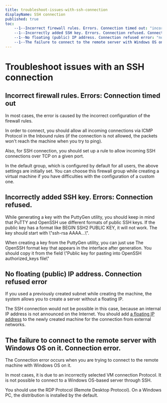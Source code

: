 ```yaml
---
title: troubleshoot-issues-with-ssh-connection
displayName: SSH connection
published: true
toc:
    --1--Incorrect firewall rules. Errors. Connection timed out: "incorrect-firewall-rules-errors-connection-timed-out"
    --1--Incorrectly added SSH key. Errors. Connection refused. Connection timed out: "incorrectly-added-ssh-key-errors-connection-refused"
    --1--No floating (public) IP address. Connection refused error: "no-floating-public-ip-address-connection-refused-error"
    --1--The failure to connect to the remote server with Windows OS on it. Connection error.: "the-failure-to-connect-to-the-remote-server-with-windows-os-on-it-connection-error"
---
```

# Troubleshoot issues with an SSH connection

## **Incorrect firewall rules. Errors: Connection timed out**

In most cases, the error is caused by the incorrect configuration of the firewall rules.

In order to connect, you should allow all incoming connections via ICMP Protocol in the Inbound rules (if the connection is not allowed, the packets won't reach the machine when you try to ping).

Also, for SSH connection, you should set up a rule to allow incoming SSH connections over TCP on a given port.

In the default group, which is configured by default for all users, the above settings are initially set. You can choose this firewall group while creating a virtual machine if you have difficulties with the configuration of a custom one.

## **Incorrectly added SSH key. Errors: Connection refused.**

While generating a key with the PuttyGen utility, you should keep in mind that PuTTY and OpenSSH use different formats of public SSH keys. If the public key has a format like BEGIN SSH2 PUBLIC KEY, it will not work. The key should start with \\"ssh-rsa AAAA...\\".

When creating a key from the PuttyGen utility, you can just use The OpenSSH format key that appears in the interface after generation. You should copy it from the field \\"Public key for pasting into OpenSSH authorized\_keys file\\"

## **No floating (public) IP address. Connection refused error**

If you used a previously created subnet while creating the machine, the system allows you to create a server without a floating IP.

The SSH connection would not be possible in this case, because an internal IP address is not announced on the Internet. You should add <a href=“https://gcore.com/docs/cloud/networking/ip-address/create-and-configure-a-floating-ip-address” target="_blank">a floating IP address</a> to the newly created machine for the connection from external networks.

## **The failure to connect to the remote server with Windows OS on it. Connection error.**

The Connection error occurs when you are trying to connect to the remote machine with Windows OS on it.

In most cases, it is due to an incorrectly selected VM connection Protocol. It is not possible to connect to a Windows OS-based server through SSH.

You should use the RDP Protocol (Remote Desktop Protocol). On a Windows PC, the distribution is installed by the default.